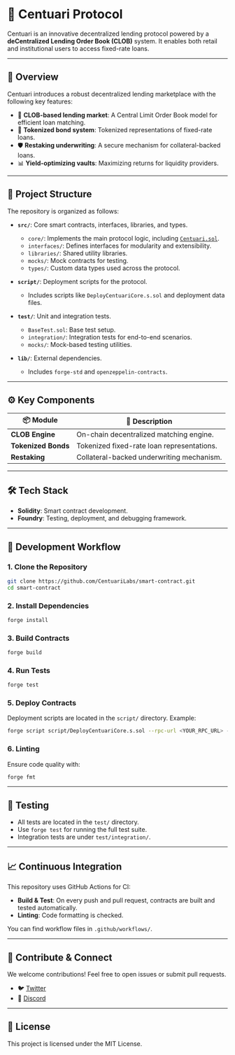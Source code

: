 # 📖 Centuari Protocol

Centuari is an innovative decentralized lending protocol powered by a **deCentralized Lending Order Book (CLOB)** system. It enables both retail and institutional users to access fixed-rate loans.

---

## 📌 Overview

Centuari introduces a robust decentralized lending marketplace with the following key features:

- 📝 **CLOB-based lending market**: A Central Limit Order Book model for efficient loan matching.
- 💸 **Tokenized bond system**: Tokenized representations of fixed-rate loans.
- 🛡️ **Restaking underwriting**: A secure mechanism for collateral-backed loans.
- 📊 **Yield-optimizing vaults**: Maximizing returns for liquidity providers.

---

## 📂 Project Structure

The repository is organized as follows:

- **`src/`**: Core smart contracts, interfaces, libraries, and types.
  - `core/`: Implements the main protocol logic, including [`Centuari.sol`](src/core/Centuari.sol).
  - `interfaces/`: Defines interfaces for modularity and extensibility.
  - `libraries/`: Shared utility libraries.
  - `mocks/`: Mock contracts for testing.
  - `types/`: Custom data types used across the protocol.

- **`script/`**: Deployment scripts for the protocol.
  - Includes scripts like `DeployCentuariCore.s.sol` and deployment data files.

- **`test/`**: Unit and integration tests.
  - `BaseTest.sol`: Base test setup.
  - `integration/`: Integration tests for end-to-end scenarios.
  - `mocks/`: Mock-based testing utilities.

- **`lib/`**: External dependencies.
  - Includes `forge-std` and `openzeppelin-contracts`.

---

## ⚙️ Key Components

| 📦 Module         | 📖 Description                              |
|--------------------|--------------------------------------------|
| **CLOB Engine**    | On-chain decentralized matching engine.    |
| **Tokenized Bonds**| Tokenized fixed-rate loan representations. |
| **Restaking**      | Collateral-backed underwriting mechanism.  |

---

## 🛠 Tech Stack

- **Solidity**: Smart contract development.
- **Foundry**: Testing, deployment, and debugging framework.

---

## 🚀 Development Workflow

### 1. Clone the Repository

```sh
git clone https://github.com/CentuariLabs/smart-contract.git
cd smart-contract
```

### 2. Install Dependencies

```sh
forge install
```

### 3. Build Contracts

```sh
forge build
```

### 4. Run Tests

```sh
forge test
```

### 5. Deploy Contracts

Deployment scripts are located in the `script/` directory. Example:

```sh
forge script script/DeployCentuariCore.s.sol --rpc-url <YOUR_RPC_URL> --private-key <YOUR_PRIVATE_KEY> --broadcast
```

### 6. Linting

Ensure code quality with:

```sh
forge fmt
```

---

## 🧪 Testing

- All tests are located in the `test/` directory.
- Use `forge test` for running the full test suite.
- Integration tests are under `test/integration/`.

---

## 📈 Continuous Integration

This repository uses GitHub Actions for CI:

- **Build & Test**: On every push and pull request, contracts are built and tested automatically.
- **Linting**: Code formatting is checked.

You can find workflow files in `.github/workflows/`.

---

## 🤝 Contribute & Connect

We welcome contributions! Feel free to open issues or submit pull requests.

- 🐦 [Twitter](https://x.com/CentuariLabs)
- 💬 [Discord](https://discord.gg/XU2hUG4Uuz)

---

## 📜 License

This project is licensed under the MIT License.
